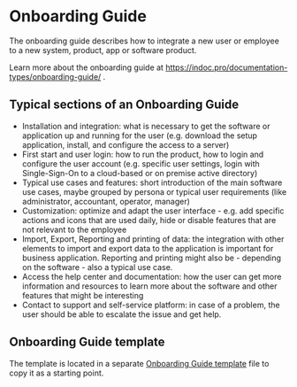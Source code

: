 # Onboarding Guide
The onboarding guide describes how to integrate a new user or employee to a new system, product, app or software product.

Learn more about the onboarding guide at https://indoc.pro/documentation-types/onboarding-guide/ .

## Typical sections of an Onboarding Guide
- Installation and integration: what is necessary to get the software or application up and running for the user (e.g. download the setup application, install, and configure the access to a server)
- First start and user login: how to run the product, how to login and configure the user account (e.g. specific user settings, login with Single-Sign-On to a cloud-based or on premise active directory)
- Typical use cases and features: short introduction of the main software use cases, maybe grouped by persona or typical user requirements (like administrator, accountant, operator, manager)
- Customization: optimize and adapt the user interface - e.g. add specific actions and icons that are used daily, hide or disable features that are not relevant to the employee
- Import, Export, Reporting and printing of data: the integration with other elements to import and export data to the application is important for business application. Reporting and printing might also be - depending on the software - also a typical use case.
- Access the help center and documentation: how the user can get more information and resources to learn more about the software and other features that might be interesting
- Contact to support and self-service platform: in case of a problem, the user should be able to escalate the issue and get help.

## Onboarding Guide template
The template is located in a separate [Onboarding Guide template](onboarding-guide-template.md) file to copy it as a starting point. 
